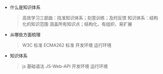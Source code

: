 - 什么是知识体系

  > 高效学习三部曲：找准知识体系；刻意训练；及时反馈
  > 知识体系：结构化的知识范围
  > 涵盖所有知识点；结构化、有组织、易扩展

- 从哪些方面梳理

  > W3C 标准
  > ECMA262 标准
  > 开发环境
  > 运行环境

- 知识体系
  > js 基础语法
  > JS-Web-API
  > 开发环境
  > 运行环境
